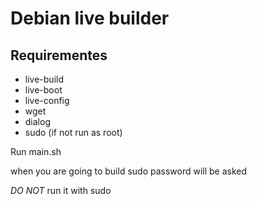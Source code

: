 # Debian live builder

## Requirementes
- live-build
- live-boot
- live-config
- wget
- dialog
- sudo (if not run as root)

Run main.sh

when you are going to build sudo password will be asked

*DO NOT* run it with sudo
